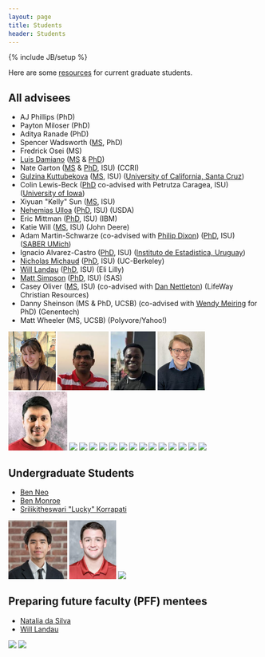 ```yaml
---
layout: page
title: Students
header: Students
---
```

{% include JB/setup %}


Here are some [resources](resources.html) for current graduate students. 


## All advisees

- AJ Phillips (PhD)
- Payton Miloser (PhD)
- Aditya Ranade (PhD)
- Spencer Wadsworth ([MS](https://dr.lib.iastate.edu/entities/publication/424fa6d4-f6cb-4eec-8e07-c32cd1eb601d), PhD)
- Fredrick Osei (MS)
- [Luis Damiano](https://luisdamiano.github.io/) ([MS](https://dr.lib.iastate.edu/entities/publication/f94a1bd4-07f5-410b-907c-5bedd7d2b3fe) & [PhD](https://dr.lib.iastate.edu/entities/publication/7567604c-1a0f-47e8-b60c-728f6c404461))
- Nate Garton ([MS](https://lib.dr.iastate.edu/stat_las_pubs/222/) & [PhD](https://lib.dr.iastate.edu/etd/17938/), ISU) (CCRI)
- [Gulzina Kuttubekova](https://kgulzina.github.io/about/) ([MS](https://lib.dr.iastate.edu/creativecomponents/325/), ISU) ([University of California, Santa Cruz](https://www.soe.ucsc.edu/people/kgulzina))
- Colin Lewis-Beck ([PhD](https://lib.dr.iastate.edu/etd/17239/) co-advised with Petrutza Caragea, ISU) ([University of Iowa](https://stat.uiowa.edu/people/colin-lewis-beck))
- Xiyuan "Kelly" Sun ([MS](https://lib.dr.iastate.edu/creativecomponents/349/), ISU) 
- [Nehemias Ulloa](https://nulloa.github.io/) ([PhD](https://lib.dr.iastate.edu/etd/17590/), ISU) (USDA)
- Eric Mittman ([PhD](https://lib.dr.iastate.edu/etd/16416/), ISU) (IBM)
- Katie Will ([MS](thesis/KatieWill_CC.pdf), ISU) (John Deere)
- Adam Martin-Schwarze (co-advised with [Philip Dixon](http://www.public.iastate.edu/~pdixon/)) ([PhD](https://lib.dr.iastate.edu/etd/15571/), ISU) ([SABER UMich](https://mcommunity.umich.edu/#profile:siradam))
- Ignacio Alvarez-Castro ([PhD](https://lib.dr.iastate.edu/etd/16097/), ISU) ([Instituto de Estadistica, Uruguay](http://www.iesta.edu.uy/institucional/gente/))
- [Nicholas Michaud](http://www.public.iastate.edu/~michaud/homepage.html) ([PhD](https://lib.dr.iastate.edu/etd/15773/), ISU) (UC-Berkeley)
- [Will Landau](http://will-landau.com/) 
([PhD](https://lib.dr.iastate.edu/etd/15745/), ISU) (Eli Lilly)
- [Matt Simpson](https://lib.dr.iastate.edu/etd/14731/) ([PhD](thesis/MattSimpson_PhDthesis.pdf), ISU) (SAS)
- Casey Oliver ([MS](thesis/CaseyOliver_CC.pdf), ISU) (co-advised with [Dan Nettleton](http://stat.iastate.edu/people/dan-nettleton)) (LifeWay Christian Resources)
- Danny Sheinson (MS & PhD, UCSB) (co-advised with [Wendy Meiring](http://www.pstat.ucsb.edu/faculty%20pages/MEIRING.htm) for PhD) (Genentech)
- Matt Wheeler (MS, UCSB) (Polyvore/Yahoo!)


<img src="student_figs/payton_miloser.jpg" style="height:118px;" />
<img src="student_figs/aditya_ranade.jpg" style="height:118px;" />
<img src="student_figs/fredrick_osei.jpeg" style="height:118px;" />
<img src="student_figs/spencer_wadsworth.jpeg" style="height:118px;" />
<img src="student_figs/luis_damiano.jpeg" style="height:118px;" />
<img src="student_figs/gulzina.jpg" style="height:118px;" />
<img src="student_figs/colin.jpg" style="height:118px;" />
<img src="student_figs/xiyuansu.jpg" style="height:118px;" />
<img src="student_figs/nulloa_resized.jpg" style="height:118px;" />
<img src="student_figs/nmgarton.jpg" style="height:118px;" />
<img src="student_figs/kwill.jpg" style="height:118px;" />
<img src="student_figs/emittman.jpg" style="height:118px;" />
<img src="student_figs/ialvarez.jpg" style="height:118px;" />
<img src="student_figs/adamms.jpg" style="height:118px;" />
<img src="student_figs/michaud.jpg" style="height:118px;" />
<img src="student_figs/simpsonm.jpg" style="height:118px;" />
<img src="student_figs/oliver.jpg" style="height:118px;" />
<img src="student_figs/sheinson.jpg" style="height:118px;" />
<img src="student_figs/wheeler.jpg" style="height:118px;" />

## Undergraduate Students

- [Ben Neo](https://www.bneo.xyz/) 
- [Ben Monroe](https://cyclones.com/sports/wrestling/roster/ben-monroe/12594)
- [Srilikitheswari "Lucky" Korrapati](https://www.linkedin.com/in/srilikitha)

<img src="student_figs/ben_neo.jpeg" style="height:118px;" />
<img src="student_figs/ben_monroe.webp" style="height:118px;" />
<img src="student_figs/srilikitheswari_korrapati.jpg" style="height:118px;" />


## Preparing future faculty (PFF) mentees

- [Natalia da Silva](http://ndasilva.public.iastate.edu/)
- [Will Landau](http://will-landau.com/)

<img src="student_figs/ndasilva.jpg" style="height:118px;" />
<img src="student_figs/landau.jpg" style="height:118px;" />
